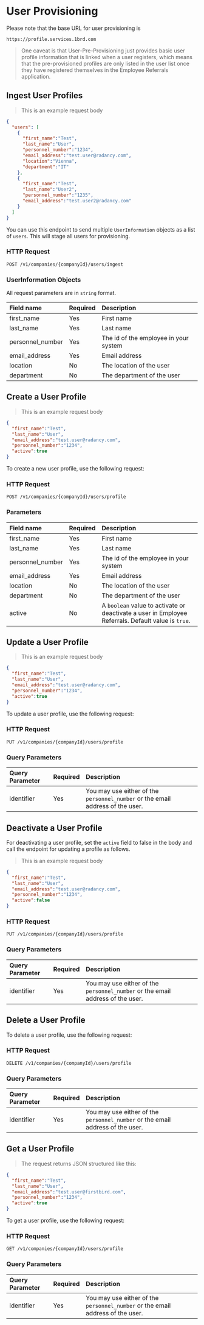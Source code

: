 # User Provisioning

Please note that the base URL for user provisioning is

`https://profile.services.1brd.com`

> One caveat is that User-Pre-Provisioning just provides basic user profile information that is
> linked when a user registers, which means that the pre-provisioned profiles are only listed in
> the user list once they have registered themselves in the Employee Referrals application. 

## Ingest User Profiles

> This is an example request body

```json
{
  "users": [ 
    {
      "first_name":"Test",
      "last_name":"User",
      "personnel_number":"1234",
      "email_address":"test.user@radancy.com",
      "location":"Vienna",
      "department":"IT"
    },
    {
      "first_name":"Test",
      "last_name":"User2",
      "personnel_number":"1235",
      "email_address":"test.user2@radancy.com"
    }
  ]
}
```

You can use this endpoint to send multiple `UserInformation` objects as a list of `users`.
This will stage all users for provisioning.

### HTTP Request

`POST /v1/companies/{companyId}/users/ingest`

### UserInformation Objects

All request parameters are in `string` format.

| Field name       | Required | Description                           |
| :--------------- | :------- | :------------------------------------ |
| first_name       | Yes      | First name                            |
| last_name        | Yes      | Last name                             |
| personnel_number | Yes      | The id of the employee in your system |
| email_address    | Yes      | Email address                         |
| location         | No       | The location of the user              |
| department       | No       | The department of the user            |

## Create a User Profile

> This is an example request body

```json
{
  "first_name":"Test",
  "last_name":"User",
  "email_address":"test.user@radancy.com",
  "personnel_number":"1234",
  "active":true
}
```

To create a new user profile, use the following request:

### HTTP Request

`POST /v1/companies/{companyId}/users/profile`

### Parameters

| Field name       | Required | Description                                                                               |
| :--------------- | :------- | :---------------------------------------------------------------------------------------- |
| first_name       | Yes      | First name                                                                                |
| last_name        | Yes      | Last name                                                                                 |
| personnel_number | Yes      | The id of the employee in your system                                                     |
| email_address    | Yes      | Email address                                                                             |
| location         | No       | The location of the user                                                                  |
| department       | No       | The department of the user                                                                |
| active           | No       | A `boolean` value to activate or deactivate a user in Employee Referrals. Default value is `true`. |

## Update a User Profile

> This is an example request body

```json
{
  "first_name":"Test",
  "last_name":"User",
  "email_address":"test.user@radancy.com",
  "personnel_number":"1234",
  "active":true
}
```

To update a user profile, use the following request:

### HTTP Request

`PUT /v1/companies/{companyId}/users/profile`

### Query Parameters

| Query Parameter | Required | Description                                                                    |
| :-------------- | :------- | :----------------------------------------------------------------------------- |
| identifier      | Yes      | You may use either of the `personnel_number` or the email address of the user. |

## Deactivate a User Profile

For deactivating a user profile, set the `active` field to false in the body and call the endpoint for updating a profile as follows.

> This is an example request body

```json
{
  "first_name":"Test",
  "last_name":"User",
  "email_address":"test.user@radancy.com",
  "personnel_number":"1234",
  "active":false
}
```


### HTTP Request

`PUT /v1/companies/{companyId}/users/profile`

### Query Parameters

| Query Parameter | Required | Description                                                                    |
| :-------------- | :------- | :----------------------------------------------------------------------------- |
| identifier      | Yes      | You may use either of the `personnel_number` or the email address of the user. |

## Delete a User Profile

To delete a user profile, use the following request:

### HTTP Request

`DELETE /v1/companies/{companyId}/users/profile`

### Query Parameters

| Query Parameter | Required | Description                                                                    |
| :-------------- | :------- | :----------------------------------------------------------------------------- |
| identifier      | Yes      | You may use either of the `personnel_number` or the email address of the user. |

## Get a User Profile

> The request returns JSON structured like this:

```json
{
  "first_name":"Test",
  "last_name":"User",
  "email_address":"test.user@firstbird.com",
  "personnel_number":"1234",
  "active":true
}
```

To get a user profile, use the following request:

### HTTP Request

`GET /v1/companies/{companyId}/users/profile`

### Query Parameters

| Query Parameter | Required | Description                                                                    |
| :-------------- | :------- | :----------------------------------------------------------------------------- |
| identifier      | Yes      | You may use either of the `personnel_number` or the email address of the user. |